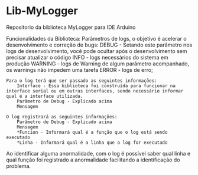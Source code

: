 # Lib-MyLogger
 Repositorio da biblioteca MyLogger para IDE Arduino

Funcionalidades da Biblioteca:
    Parâmetros de logs, o objetivo é acelerar o desenvolvimento e correção de bugs:
        DEBUG - Setando este parâmetro nos logs de desenvolvimento, você pode ocultar após o desenvolvimento sem precisar atualizar o código
	    INFO  - logs necessários do sistema em produção
	    WARNING - logs de Warning de algum parâmetro acompanhado, os warnings não impedem uma tarefa
	    ERROR   - logs de erro;

    Para o log terá que ser passado as seguintes informações:
        Interface - Essa biblioteca foi construída para funcionar na interface serial ou em outras interfaces, sendo necessário informar qual é a interface utilizada.
        Parâmetro de Debug - Explicado acima
        Mensagem
    
    O log registrará as seguintes informações:
        Parâmetro de Debug - Explicado acima
        Mensagem
        *Funcion - Informará qual é a função que o log está sendo executado
        *Linha - Informará qual é a linha que o log for executado

Ao identificar alguma anormalidade, com o log é possível saber qual linha e qual função foi registrado a anormalidade facilitando a identificação do problema.